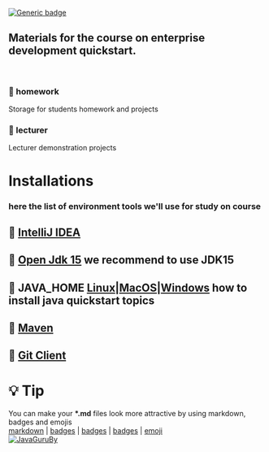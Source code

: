
[![Generic badge](https://img.shields.io/badge/dev-Start-fa0000.svg)](https://moodle.jrr.by/)

<h2>
  Materials for the course on enterprise development quickstart.
</h2>

<br>


### :open_file_folder: homework
Storage for students homework and projects
### :open_file_folder: lecturer
Lecturer demonstration projects 

# Installations
### here the list of environment tools we'll use for study on course
## :bookmark_tabs: [IntelliJ IDEA](https://www.jetbrains.com/idea/)
## :bookmark_tabs: [Open Jdk 15](https://jdk.java.net/archive//) we recommend to use JDK15
## :bookmark_tabs: JAVA_HOME [Linux](https://mkyong.com/java/how-to-add-java_home-on-ubuntu/)|[MacOS](https://mkyong.com/java/how-to-set-java_home-environment-variable-on-mac-os-x/)|[Windows](https://mkyong.com/java/how-to-set-java_home-on-windows-10/) how to install java quickstart topics
## :bookmark_tabs: [Maven](https://mkyong.com/tutorials/maven-tutorials/)
## :bookmark_tabs: [Git Client](https://git-scm.com/downloads)

# :bulb: Tip
You can make your **\*.md** files look more attractive by using markdown, badges and emojis <br>
[markdown](https://guides.github.com/features/mastering-markdown/) | [badges](https://github.com/Naereen/badges) | [badges](https://github.com/Ileriayo/markdown-badges) | [badges](https://gist.github.com/tterb/982ae14a9307b80117dbf49f624ce0e8) | [emoji](https://github.com/ikatyang/emoji-cheat-sheet/blob/master/README.md)
<br>
[![JavaGuruBy](https://github-readme-stats.vercel.app/api?username=javaGuruBY&theme=default)](https://moodle.jrr.by/)

